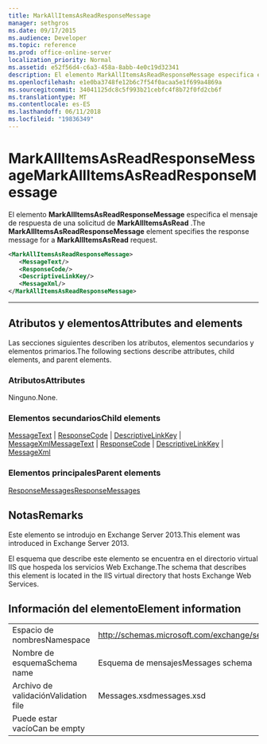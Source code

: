 ```yaml
---
title: MarkAllItemsAsReadResponseMessage
manager: sethgros
ms.date: 09/17/2015
ms.audience: Developer
ms.topic: reference
ms.prod: office-online-server
localization_priority: Normal
ms.assetid: e52f56d4-c6a3-458a-8abb-4e0c19d32341
description: El elemento MarkAllItemsAsReadResponseMessage especifica el mensaje de respuesta de una solicitud de MarkAllItemsAsRead.
ms.openlocfilehash: e1e0ba3748fe12b6c7f54f0acaa5e1f699a4869a
ms.sourcegitcommit: 34041125dc8c5f993b21cebfc4f8b72f0fd2cb6f
ms.translationtype: MT
ms.contentlocale: es-ES
ms.lasthandoff: 06/11/2018
ms.locfileid: "19836349"
---
```

# <a name="markallitemsasreadresponsemessage"></a><span data-ttu-id="05427-103">MarkAllItemsAsReadResponseMessage</span><span class="sxs-lookup"><span data-stu-id="05427-103">MarkAllItemsAsReadResponseMessage</span></span>

<span data-ttu-id="05427-104">El elemento **MarkAllItemsAsReadResponseMessage** especifica el mensaje de respuesta de una solicitud de **MarkAllItemsAsRead** .</span><span class="sxs-lookup"><span data-stu-id="05427-104">The **MarkAllItemsAsReadResponseMessage** element specifies the response message for a **MarkAllItemsAsRead** request.</span></span> 
  
```XML
<MarkAllItemsAsReadResponseMessage>
   <MessageText/>
   <ResponseCode/>
   <DescriptiveLinkKey/>
   <MessageXml/>
</MarkAllItemsAsReadResponseMessage>
```

 ****
## <a name="attributes-and-elements"></a><span data-ttu-id="05427-105">Atributos y elementos</span><span class="sxs-lookup"><span data-stu-id="05427-105">Attributes and elements</span></span>

<span data-ttu-id="05427-106">Las secciones siguientes describen los atributos, elementos secundarios y elementos primarios.</span><span class="sxs-lookup"><span data-stu-id="05427-106">The following sections describe attributes, child elements, and parent elements.</span></span>
  
### <a name="attributes"></a><span data-ttu-id="05427-107">Atributos</span><span class="sxs-lookup"><span data-stu-id="05427-107">Attributes</span></span>

<span data-ttu-id="05427-108">Ninguno.</span><span class="sxs-lookup"><span data-stu-id="05427-108">None.</span></span>
  
### <a name="child-elements"></a><span data-ttu-id="05427-109">Elementos secundarios</span><span class="sxs-lookup"><span data-stu-id="05427-109">Child elements</span></span>

<span data-ttu-id="05427-110">[MessageText](messagetext.md) | [ResponseCode](responsecode.md) | [DescriptiveLinkKey](descriptivelinkkey.md) | [MessageXml](messagexml.md)</span><span class="sxs-lookup"><span data-stu-id="05427-110">[MessageText](messagetext.md) | [ResponseCode](responsecode.md) | [DescriptiveLinkKey](descriptivelinkkey.md) | [MessageXml](messagexml.md)</span></span>
  
### <a name="parent-elements"></a><span data-ttu-id="05427-111">Elementos principales</span><span class="sxs-lookup"><span data-stu-id="05427-111">Parent elements</span></span>

[<span data-ttu-id="05427-112">ResponseMessages</span><span class="sxs-lookup"><span data-stu-id="05427-112">ResponseMessages</span></span>](responsemessages.md)
  
## <a name="remarks"></a><span data-ttu-id="05427-113">Notas</span><span class="sxs-lookup"><span data-stu-id="05427-113">Remarks</span></span>

<span data-ttu-id="05427-114">Este elemento se introdujo en Exchange Server 2013.</span><span class="sxs-lookup"><span data-stu-id="05427-114">This element was introduced in Exchange Server 2013.</span></span>
  
<span data-ttu-id="05427-115">El esquema que describe este elemento se encuentra en el directorio virtual IIS que hospeda los servicios Web Exchange.</span><span class="sxs-lookup"><span data-stu-id="05427-115">The schema that describes this element is located in the IIS virtual directory that hosts Exchange Web Services.</span></span>
  
## <a name="element-information"></a><span data-ttu-id="05427-116">Información del elemento</span><span class="sxs-lookup"><span data-stu-id="05427-116">Element information</span></span>

|||
|:-----|:-----|
|<span data-ttu-id="05427-117">Espacio de nombres</span><span class="sxs-lookup"><span data-stu-id="05427-117">Namespace</span></span>  <br/> |http://schemas.microsoft.com/exchange/services/2006/messages  <br/> |
|<span data-ttu-id="05427-118">Nombre de esquema</span><span class="sxs-lookup"><span data-stu-id="05427-118">Schema name</span></span>  <br/> |<span data-ttu-id="05427-119">Esquema de mensajes</span><span class="sxs-lookup"><span data-stu-id="05427-119">Messages schema</span></span>  <br/> |
|<span data-ttu-id="05427-120">Archivo de validación</span><span class="sxs-lookup"><span data-stu-id="05427-120">Validation file</span></span>  <br/> |<span data-ttu-id="05427-121">Messages.xsd</span><span class="sxs-lookup"><span data-stu-id="05427-121">messages.xsd</span></span>  <br/> |
|<span data-ttu-id="05427-122">Puede estar vacío</span><span class="sxs-lookup"><span data-stu-id="05427-122">Can be empty</span></span>  <br/> ||
   

